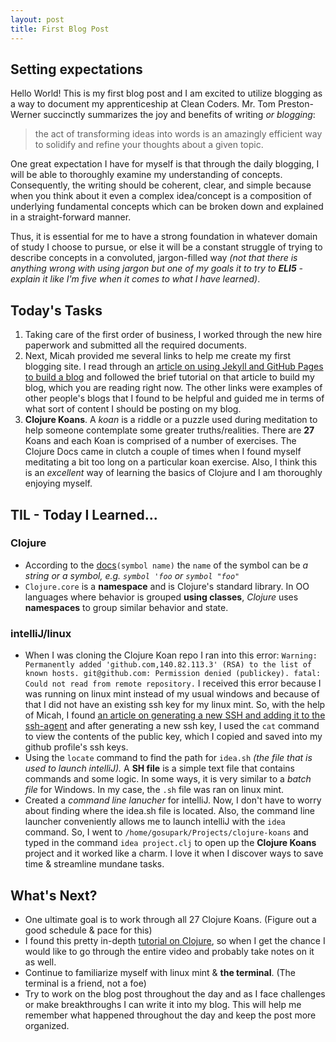 ```yaml
---
layout: post
title: First Blog Post
---
```


## Setting expectations

Hello World! This is my first blog post and I am excited to utilize blogging as a way to document my apprenticeship at Clean Coders. Mr. Tom Preston-Werner succinctly summarizes the joy and benefits of writing *or blogging*: 
> the act of transforming ideas into words is an amazingly efficient way to solidify and refine your thoughts about a given topic. 

One great expectation I have for myself is that through the daily blogging, I will be able to thoroughly examine my understanding of concepts. Consequently, the writing should be coherent, clear, and simple because when you think about it even a complex idea/concept is a composition of underlying fundamental concepts which can be broken down and explained in a straight-forward manner.

Thus, it is essential for me to have a strong foundation in whatever domain of study I choose to pursue, or else it will be a constant struggle of trying to describe concepts in a convoluted, jargon-filled way *(not that there is anything wrong with using jargon but one of my goals it to try to **ELI5** - explain it like I'm five when it comes to what I have learned)*.     

## Today's Tasks

1. Taking care of the first order of business, I worked through the new hire paperwork and submitted all the required documents. 
2. Next, Micah provided me several links to help me create my first blogging site. I read through an [article on using Jekyll and GitHub Pages to build a blog](https://www.smashingmagazine.com/2014/08/build-blog-jekyll-github-pages/) and followed the brief tutorial on that article to build my blog, which you are reading right now. The other links were examples of other people's blogs that I found to be helpful and guided me in terms of what sort of content I should be posting on my blog. 
3. **Clojure Koans**. A *koan* is a riddle or a puzzle used during meditation to help someone contemplate some greater truths/realities. There are **27** Koans and each Koan is comprised of a number of exercises. The Clojure Docs came in clutch a couple of times when I found myself meditating a bit too long on a particular koan exercise. Also, I think this is an *excellent* way of learning the basics of Clojure and I am thoroughly enjoying myself. 

## TIL - Today I Learned...

### Clojure
* According to the [docs](https://clojuredocs.org/clojure.core/symbol)`(symbol name)` the `name` of the symbol can be *a string or a symbol, e.g. `symbol 'foo` or `symbol "foo"`*
* `Clojure.core` is a **namespace** and is Clojure's standard library. In OO languages where behavior is grouped **using classes**, *Clojure* uses **namespaces** to group similar behavior and state. 

### intelliJ/linux
* When I was cloning the Clojure Koan repo I ran into this error: ```Warning: Permanently added 'github.com,140.82.113.3' (RSA) to the list of known hosts.
git@github.com: Permission denied (publickey).
fatal: Could not read from remote repository.``` I received this error because I was running on linux mint instead of my usual windows and because of that I did not have an existing ssh key for my linux mint. So, with the help of Micah, I found [an article on generating a new SSH and adding it to the ssh-agent](https://docs.github.com/en/github/authenticating-to-github/generating-a-new-ssh-key-and-adding-it-to-the-ssh-agent) and after generating a new ssh key, I used the `cat` command to view the contents of the public key, which I copied and saved into my github profile's ssh keys. 
* Using the `locate` command to find the path for `idea.sh` *(the file that is used to launch intelliJ).* A **SH file** is a simple text file that contains commands and some logic. In some ways, it is very similar to a *batch file* for Windows. In my case, the `.sh` file was ran on linux mint. 
* Created a *command line lanucher* for intelliJ. Now, I don't have to worry about finding where the idea.sh file is located. Also, the command line launcher conveniently allows me to launch intelliJ with the `idea` command. So, I went to `/home/gosupark/Projects/clojure-koans` and typed in the command `idea project.clj` to open up the **Clojure Koans** project and it worked like a charm. I love it when I discover ways to save time & streamline mundane tasks. 

## What's Next? 
- One ultimate goal is to work through all 27 Clojure Koans. (Figure out a good schedule & pace for this)
- I found this pretty in-depth [tutorial on Clojure](https://www.youtube.com/watch?v=zFPiPBIkAcQ&t=477s), so when I get the chance I would like to go through the entire video and probably take notes on it as well. 
- Continue to familiarize myself with linux mint & **the terminal**. (The terminal is a friend, not a foe)
- Try to work on the blog post throughout the day and as I face challenges or make breakthroughs I can write it into my blog. This will help me remember what happened throughout the day and keep the post more organized. 



